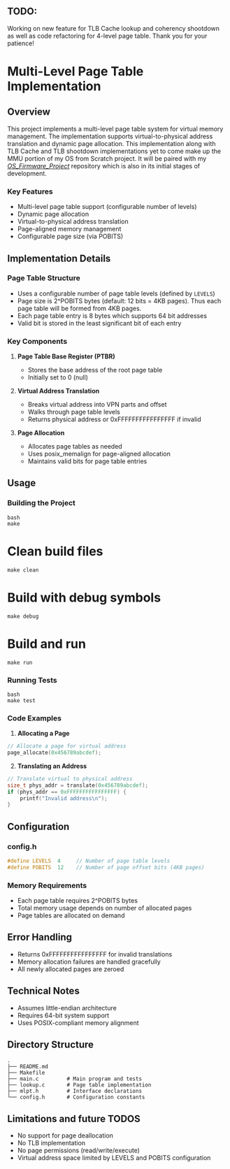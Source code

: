 ## TODO: 
Working on new feature for TLB Cache lookup and coherency shootdown as well as code refactoring for 4-level page table. Thank you for your patience!

# Multi-Level Page Table Implementation

## Overview
This project implements a multi-level page table system for virtual memory management. The implementation supports virtual-to-physical address translation and dynamic page allocation. This implementation along with TLB Cache and TLB shootdown implementations yet to come make up the MMU portion of my OS from Scratch project. It will be paired with my [*OS_Firmware_Project*](https://github.com/surya2/OS_Firmware_Project) repository which is also in its initial stages of development.

### Key Features
- Multi-level page table support (configurable number of levels)
- Dynamic page allocation
- Virtual-to-physical address translation
- Page-aligned memory management
- Configurable page size (via POBITS)

## Implementation Details

### Page Table Structure
- Uses a configurable number of page table levels (defined by `LEVELS`)
- Page size is 2^POBITS bytes (default: 12 bits = 4KB pages). Thus each page table will be formed from 4KB pages.
- Each page table entry is 8 bytes which supports 64 bit addresses
- Valid bit is stored in the least significant bit of each entry

### Key Components

1. **Page Table Base Register (PTBR)**
   - Stores the base address of the root page table
   - Initially set to 0 (null)

2. **Virtual Address Translation**
   - Breaks virtual address into VPN parts and offset
   - Walks through page table levels
   - Returns physical address or 0xFFFFFFFFFFFFFFFF if invalid

3. **Page Allocation**
   - Allocates page tables as needed
   - Uses posix_memalign for page-aligned allocation
   - Maintains valid bits for page table entries

## Usage

### Building the Project
```
bash
make
```

# Clean build files
```
make clean
```

# Build with debug symbols
```
make debug
```

# Build and run
```
make run
```

### Running Tests
```
bash
make test
```

### Code Examples

1. **Allocating a Page**
```c
// Allocate a page for virtual address
page_allocate(0x456789abcdef);
```

2. **Translating an Address**
```c
// Translate virtual to physical address
size_t phys_addr = translate(0x456789abcdef);
if (phys_addr == 0xFFFFFFFFFFFFFFFF) {
    printf("Invalid address\n");
}
```

## Configuration

### config.h
```c
#define LEVELS  4     // Number of page table levels
#define POBITS  12    // Number of page offset bits (4KB pages)
```

### Memory Requirements
- Each page table requires 2^POBITS bytes
- Total memory usage depends on number of allocated pages
- Page tables are allocated on demand

## Error Handling
- Returns 0xFFFFFFFFFFFFFFFF for invalid translations
- Memory allocation failures are handled gracefully
- All newly allocated pages are zeroed

## Technical Notes
- Assumes little-endian architecture
- Requires 64-bit system support
- Uses POSIX-compliant memory alignment

## Directory Structure
```
.
├── README.md
├── Makefile
├── main.c         # Main program and tests
├── lookup.c       # Page table implementation
├── mlpt.h         # Interface declarations
└── config.h       # Configuration constants
```

## Limitations and future TODOS
- No support for page deallocation
- No TLB implementation
- No page permissions (read/write/execute)
- Virtual address space limited by LEVELS and POBITS configuration
